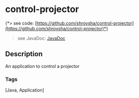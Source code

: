 # control-projector
{*> see code: [https://github.com/shroysha/control-projector](https://github.com/shroysha/control-projector)*}
> see JavaDoc: [JavaDoc](docs/javadoc/index.html)

## Description
An application to control a projector

### Tags
[Java, Application]
